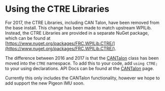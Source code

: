# Using the CTRE Libraries
For 2017, the CTRE Libraries, including CAN Talon, have been removed from the base install. This change has been made to match upstream WPILib. 
Instead, the CTRE Libraries are provided in a separate NuGet package, which can be found at [https://www.nuget.org/packages/FRC.WPILib.CTRE/](https://www.nuget.org/packages/FRC.WPILib.CTRE/).

The difference between 2016 and 2017 is that the [CANTalon](xref:CTRE.CANTalon) class has been moved into the `CTRE` namespace. To add this to your code, add 
`using CTRE;` to your using declarations. API Docs can be found at the [CANTalon](xref:CTRE.CANTalon) page.

Currently this only includes the CANTalon functionality, however we hope to add support the new Pigeon IMU soon. 
